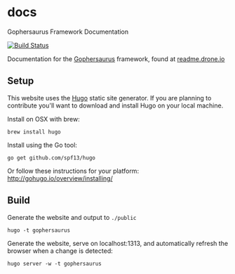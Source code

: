 # docs
Gophersaurus Framework Documentation

[![Build Status](https://drone.io/github.com/gophersaurus/docs/status.png)](https://drone.io/github.com/gophersaurus/docs/latest)

Documentation for the [Gophersaurus](https://github.com/gophersaurus/framework) framework, found at [readme.drone.io](https://gophersaurus.github.io/docs)

## Setup

This website uses the [Hugo](https://github.com/spf13/hugo) static site generator. If you are planning to contribute you'll want to download and install Hugo on your local machine.

Install on OSX with brew:

```
brew install hugo
```

Install using the Go tool:

```
go get github.com/spf13/hugo
```

Or follow these instructions for your platform: http://gohugo.io/overview/installing/

## Build

Generate the website and output to `./public`

```
hugo -t gophersaurus
```

Generate the website, serve on localhost:1313, and automatically refresh the browser when a change is detected:

```
hugo server -w -t gophersaurus
```
